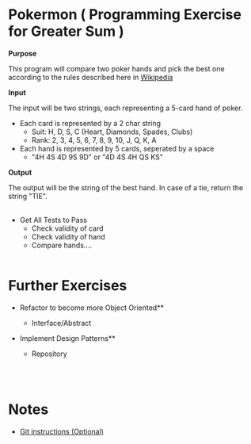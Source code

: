 # Pokermon ( Programming Exercise for Greater Sum )

**Purpose**

This program will compare two poker hands and pick the best one according to the rules described here in [Wikipedia](https://en.wikipedia.org/wiki/List_of_poker_hands)


**Input**

The input will be two strings, each representing a 5-card hand of poker.

* Each card is represented by a 2 char string
  * Suit: H, D, S, C (Heart, Diamonds, Spades, Clubs) 
  * Rank: 2, 3, 4, 5, 6, 7, 8, 9, 10, J, Q, K, A
* Each hand is represented by 5 cards, seperated by a space
  * "4H 4S 4D 9S 9D" or "4D 4S 4H QS KS"


**Output**

The output will be the string of the best hand.  In case of a tie, return the string "TIE".
<br /><br />


* Get All Tests to Pass  
  * Check validity of card
  * Check validity of hand
  * Compare hands....
<br /><br />


# Further Exercises

* Refactor to become more Object Oriented**
  * Interface/Abstract

* Implement Design Patterns**
  * Repository
  

<br /><br />
# Notes
* [Git instructions (Optional)](git_instructions.md)



